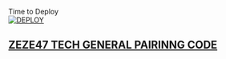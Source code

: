 Time to Deploy
    <br>
<a href='https://dashboard.heroku.com/new?template=https://github.com/Toputech/Topu-scanner'
target="_blank"><img alt='DEPLOY' src='https://img.shields.io/badge/-DEPLOY-black?style=for-the-badge&logo=heroku&logoColor=white'/>



## ZEZE47 TECH GENERAL PAIRINNG CODE

   
